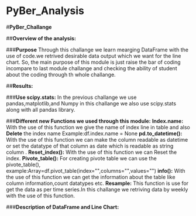 # PyBer_Analysis

  #**PyBer_Challange**

##**Overview of the analysis:**

  ###**Purpose**
        Through this challange we learn mearging DataFrame with the use of code.we retrived desirable data output which we want for the line chart.
          So, the main purpose of this module is just raise the bar of coding incompare to last module challange and checking the ability of student about the coding           through th whole challange.
          
  ##**Results:**
  
  ###**Use scipy.stats:**
        In the previous challange we use pandas,matplotlib,and Numpy in this challange we also use scipy.stats along with all pandas library. 
        
  ###**Different new Functions we used through this module:**
        **Index.name:**
            With the use of this function we give the name of index line in table and also **Delete** the index name Example:df.index.name = None
        **pd.to_datetime():**
            With the use of this function we can make the column readable as datetime or set the datatype of that column as date which is readable as string column .
        **Reset_index():**
            With the use of this function we can Reset the index.
        **Pivote_table():**
            For creating pivote table we can use the pivote_table(), example:Array=df.pivot_table(index="",columns="",values="")
        **info():**
            With the use of this function we can get the information about the table like column information,count datatypes etc.
        **Resample:**
            This function is use for get the data as per time series.In this challange we retriving data by weekly with the use of this function.
            
   ###**Description of DataFrame and Line Chart:**
        
   
        
  
